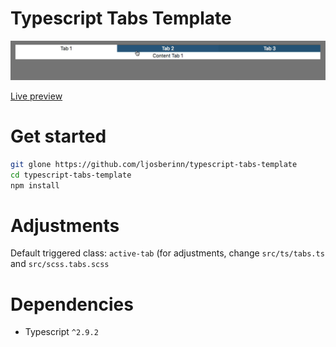 # Typescript Tabs Template

![(https://github.com/ljosberinn/typescript-tabs-template/blob/master/demo.gif)](https://github.com/ljosberinn/typescript-tabs-template/blob/master/demo.gif)

[Live preview](https://cdn.rawgit.com/ljosberinn/typescript-tabs-template/6d899545/dist/index.html)

# Get started

```sh
git glone https://github.com/ljosberinn/typescript-tabs-template
cd typescript-tabs-template
npm install
```

# Adjustments

Default triggered class: `active-tab` (for adjustments, change `src/ts/tabs.ts` and `src/scss.tabs.scss`

# Dependencies
- Typescript `^2.9.2`